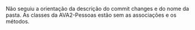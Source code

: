 Não seguiu a orientação da descrição do commit changes e do nome da pasta.
As classes da AVA2-Pessoas estão sem as associações e os métodos.
